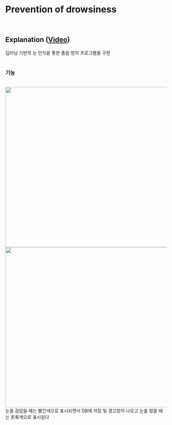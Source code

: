 # Prevention of drowsiness

<br>


## Explanation ([Video](https://youtu.be/GvUe_MMvK_k))
딥러닝 기반의 눈 인식을 통한 졸음 방지 프로그램을 구현
<br>
<br>


### 기능
<br>
<center><img src="https://user-images.githubusercontent.com/43517509/97310652-cb564b00-18a6-11eb-8451-f7d36a990357.png" width="800" height="500"></center>
<center><img src="https://user-images.githubusercontent.com/43517509/97310660-cd200e80-18a6-11eb-851e-0f901ad8428f.png" width="800" height="500"></center>
눈을 감았을 때는 빨간색으로 표시되면서 DB에 저장 및 경고창이 나오고 눈을 떴을 때는 초록색으로 표시된다
